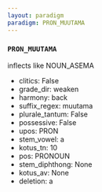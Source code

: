 ```yaml
---
layout: paradigm
paradigm: PRON_MUUTAMA
---
```

### ` PRON_MUUTAMA `

inflects like NOUN_ASEMA
* clitics: False
* grade_dir: weaken
* harmony: back
* suffix_regex: muutama
* plurale_tantum: False
* possessive: False
* upos: PRON
* stem_vowel: a
* kotus_tn: 10
* pos: PRONOUN
* stem_diphthong: None
* kotus_av: None
* deletion: a
